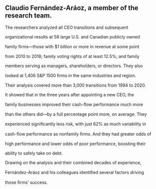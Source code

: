 ## Claudio Fernández-Aráoz, a member of the research team.

The researchers analyzed all CEO transitions and subsequent

organizational results at 58 large U.S. and Canadian publicly owned

family ﬁrms—those with $1 billion or more in revenue at some point

from 2010 to 2018; family voting rights of at least 12.5%; and family

members serving as managers, shareholders, or directors. They also

looked at 1,406 S&P 1500 ﬁrms in the same industries and region.

Their analysis covered more than 3,000 transitions from 1994 to 2020.

It showed that in the three years after appointing a new CEO, the

family businesses improved their cash-ﬂow performance much more

than the others did—by a full percentage point more, on average. They

experienced signiﬁcantly less risk, with just 62% as much variability in

cash-ﬂow performance as nonfamily ﬁrms. And they had greater odds of

high performance and lower odds of poor performance, boosting their

ability to safely take on debt.

Drawing on the analysis and their combined decades of experience,

Fernández-Aráoz and his colleagues identiﬁed several factors driving

those ﬁrms’ success.